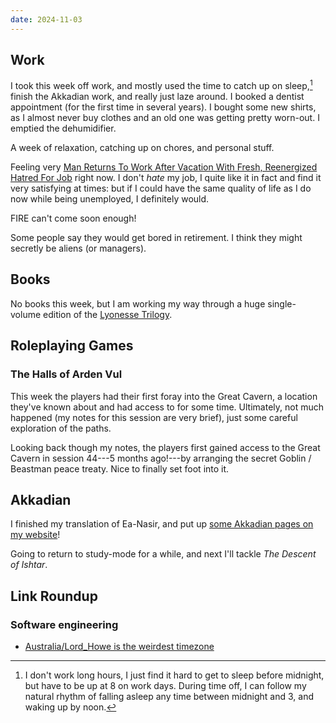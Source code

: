 ```yaml
---
date: 2024-11-03
---
```


## Work

I took this week off work, and mostly used the time to catch up on sleep,[^sl]
finish the Akkadian work, and really just laze around.  I booked a dentist
appointment (for the first time in several years).  I bought some new shirts, as
I almost never buy clothes and an old one was getting pretty worn-out.  I
emptied the dehumidifier.

A week of relaxation, catching up on chores, and personal stuff.

[^sl]: I don't work long hours, I just find it hard to get to sleep before
  midnight, but have to be up at 8 on work days.  During time off, I can follow
  my natural rhythm of falling asleep any time between midnight and 3, and
  waking up by noon.

Feeling very [Man Returns To Work After Vacation With Fresh, Reenergized Hatred
For Job][] right now.  I don't *hate* my job, I quite like it in fact and find
it very satisfying at times: but if I could have the same quality of life as I
do now while being unemployed, I definitely would.

FIRE can't come soon enough!

Some people say they would get bored in retirement.  I think they might secretly
be aliens (or managers).

[Man Returns To Work After Vacation With Fresh, Reenergized Hatred For Job]: https://theonion.com/man-returns-to-work-after-vacation-with-fresh-reenergi-1819574342/


## Books

No books this week, but I am working my way through a huge single-volume edition
of the [Lyonesse Trilogy][].

[Lyonesse Trilogy]: https://en.wikipedia.org/wiki/Lyonesse_Trilogy

## Roleplaying Games

### The Halls of Arden Vul

This week the players had their first foray into the Great Cavern, a location
they've known about and had access to for some time.  Ultimately, not much
happened (my notes for this session are very brief), just some careful
exploration of the paths.

Looking back though my notes, the players first gained access to the Great
Cavern in session 44---5 months ago!---by arranging the secret Goblin / Beastman
peace treaty.  Nice to finally set foot into it.


## Akkadian

I finished my translation of Ea-Nasir, and put up [some Akkadian pages on my
website][]!

Going to return to study-mode for a while, and next I'll tackle *The Descent of
Ishtar*.

[some Akkadian pages on my website]: https://www.barrucadu.co.uk/akkadian/


## Link Roundup

### Software engineering

- [Australia/Lord_Howe is the weirdest timezone](https://ssoready.com/blog/engineering/truths-programmers-timezones/)
